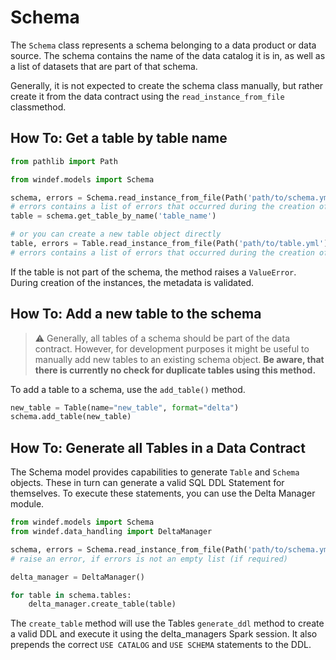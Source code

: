 # Schema

The `Schema` class represents a schema belonging to a data product or data
source. The schema contains the name of the data catalog it is in, as well as a
list of datasets that are part of that schema.

Generally, it is not expected to create the schema class manually, but rather
create it from the data contract using the `read_instance_from_file` classmethod.

## How To: Get a table by table name

```python
from pathlib import Path

from windef.models import Schema

schema, errors = Schema.read_instance_from_file(Path('path/to/schema.yml'))
# errors contains a list of errors that occurred during the creation of the schema
table = schema.get_table_by_name('table_name')

# or you can create a new table object directly
table, errors = Table.read_instance_from_file(Path('path/to/table.yml'))
# errors contains a list of errors that occurred during the creation of the table
```

If the table is not part of the schema, the method raises a `ValueError`. During
creation of the instances, the metadata is validated.

## How To: Add a new table to the schema

> :warning: Generally, all tables of a schema should be part of the data
> contract. However, for development purposes it might be useful to manually add
> new tables to an existing schema object. **Be aware, that there is currently
> no check for duplicate tables using this method.**

To add a table to a schema, use the `add_table()` method.

```python
new_table = Table(name="new_table", format="delta")
schema.add_table(new_table)
```

## How To: Generate all Tables in a Data Contract

The Schema model provides capabilities to generate `Table` and
`Schema` objects. These in turn can generate a valid SQL DDL Statement for
themselves. To execute these statements, you can use the Delta Manager module.

```python
from windef.models import Schema
from windef.data_handling import DeltaManager

schema, errors = Schema.read_instance_from_file(Path('path/to/schema.yml'))
# raise an error, if errors is not an empty list (if required)

delta_manager = DeltaManager()

for table in schema.tables:
    delta_manager.create_table(table)
```

The `create_table` method will use the Tables `generate_ddl` method to create a
valid DDL and execute it using the delta_managers Spark session. It also
prepends the correct `USE CATALOG` and `USE SCHEMA` statements to the DDL.
